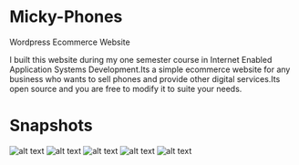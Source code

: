 # Micky-Phones
Wordpress Ecommerce Website

I built this website during my one semester course in Internet Enabled Application Systems Development.Its a simple 
ecommerce website for any business who wants to sell phones and provide other digital services.Its open source and you are free to modify 
it to suite your needs.

# Snapshots
![alt text](snapshots/micky.PNG "Description goes here")
![alt text](snapshots/micky1.PNG "Description goes here")
![alt text](snapshots/micky2.PNG "Description goes here")
![alt text](snapshots/micky3.PNG "Description goes here")
![alt text](snapshots/micky4.PNG "Description goes here")

